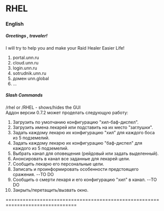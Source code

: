 <h1>RHEL</h1>
<h3>English</h3>
<h5>Greetings , travaler!</h3>
<p><div>I will try to help you and make your Raid Healer Easier Life!<div></p>
<ol>
<li style="text-align: justify;">portal.unn.ru</li>
<li style="text-align: justify;">cloud.unn.ru</li>
<li style="text-align: justify;">login.unn.ru</li>
<li style="text-align: justify;">sotrudnik.unn.ru</li>
<li style="text-align: justify;">домен unn.global</li>
<li style="text-align: justify;">...</li>
</ol>
</li>
<h5>Slash Commands</h5>
<div>/rhel or /RHEL - shows/hides the GUI</div>
Аддон версии 0.7.2 может проделать следующую работу:

1. Загрузить по умолчанию конфигурацию "хил-баф-диспел".
2. Загрузить имена лекарей или подставить на их место "заглушки".
3. Задать каждому лекарю их конфигурацию "хил" для каждого боса из 5 подземелий.
4. Задать каждому лекарю их конфигурацию "баф-диспел" для каждого из 5 подземелий.
5. Выбрать канал для оповещения (рейдовый или задать выделенный).
6. Анонсировать в канал все заданные для лекарей цели.
7. Сообщить лекарю его персональные цели.
8. Записать и проинформировать особенности предстоящего сражения. --TO DO
9. Сообщить о смерти лекаря и его конфигурацию "хил" в канал. --TO DO
10. Закрыть/перетащить/вызвать окно.

===============================================================================

